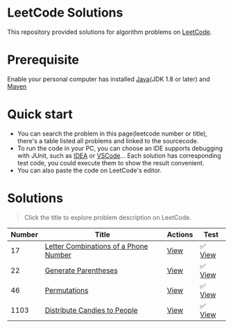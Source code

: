 # LeetCode Solutions

This repository provided solutions for algorithm problems on [LeetCode](https://leetcode.cn/problemset/).

# Prerequisite

Enable your personal computer has installed [Java](https://www.oracle.com/hk/java/technologies/downloads/)(JDK 1.8 or
later) and [Maven](https://maven.apache.org/download.cgi)

# Quick start

- You can search the problem in this page(leetcode number or title), there's a table listed all problems and linked to
  the sourcecode.
- To run the code in your PC, you can choose an IDE supports debugging with JUnit, such
  as [IDEA](https://www.jetbrains.com/idea/download/) or [VSCode](https://code.visualstudio.com/download)...
  Each solution has corresponding test code, you could execute them to show the result convenient.
- You can also paste the code on LeetCode's editor.

# Solutions

> Click the title to explore problem description on LeetCode.

| Number | Title                                                                                                        | Actions                                                           | Test                                                                     |
|--------|--------------------------------------------------------------------------------------------------------------|-------------------------------------------------------------------|--------------------------------------------------------------------------|
| 17     | [Letter Combinations of a Phone Number](https://leetcode.cn/problems/letter-combinations-of-a-phone-number/) | [View](src/main/java/cn/zenkie/solution/LetterCombinations.java)  | ✅ [View](src/test/java/cn/zenkie/solution/LetterCombinationsTest.java)   |
| 22     | [Generate Parentheses](https://leetcode.cn/problems/generate-parentheses/)                                   | [View](src/main/java/cn/zenkie/solution/GenerateParenthesis.java) | ✅ [View](src/test/java/cn/zenkie/solution/GenerateParenthesisTest.java)  |
| 46     | [Permutations](https://leetcode.cn/problems/permutations/)                                                   | [View](src/main/java/cn/zenkie/solution/Permute.java)             | ✅ [View](src/test/java/cn/zenkie/solution/PermuteTest.java)              |
| 1103   | [Distribute Candies to People](https://leetcode.cn/problems/distribute-candies-to-people/)                   | [View](src/main/java/cn/zenkie/solution/DistributeCandies2.java)  | ✅ [View](src/test/java/cn/zenkie/solution/DistributeCandies2Test.java)   |

